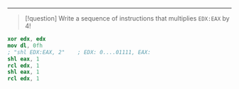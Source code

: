 
---

>[!question] Write a sequence of instructions that multiplies `EDX:EAX` by 4!

```nasm
xor edx, edx
mov dl, 0fh
; "shl EDX:EAX, 2"    ; EDX: 0....01111, EAX: 
shl eax, 1
rcl edx, 1
shl eax, 1
rcl edx, 1
```